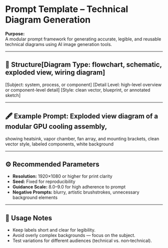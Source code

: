 # Prompt Template – Technical Diagram Generation

**Purpose:**  
A modular prompt framework for generating accurate, legible, and reusable technical diagrams using AI image generation tools.

---

## 📜 Structure[Diagram Type: flowchart, schematic, exploded view, wiring diagram]
[Subject: system, process, or component]
[Detail Level: high-level overview or component-level detail]
[Style: clean vector, blueprint, or annotated sketch]

---

## 🖋 Example Prompt: Exploded view diagram of a modular GPU cooling assembly,
showing heatsink, vapor chamber, fan array, and mounting brackets,
clean vector style, labeled components, white background

---

## ⚙ Recommended Parameters
- **Resolution:** 1920×1080 or higher for print clarity
- **Seed:** Fixed for reproducibility
- **Guidance Scale:** 8.0–9.0 for high adherence to prompt
- **Negative Prompts:** blurry, artistic brushstrokes, unnecessary background elements

---

## 🔄 Usage Notes
- Keep labels short and clear for legibility.
- Avoid overly complex backgrounds — focus on the subject.
- Test variations for different audiences (technical vs. non‑technical).
